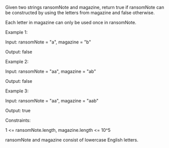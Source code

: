 Given two strings ransomNote and magazine, return true if ransomNote can be constructed by using the letters from magazine and false otherwise.

Each letter in magazine can only be used once in ransomNote.

 

Example 1:

Input: ransomNote = "a", magazine = "b"

Output: false

Example 2:

Input: ransomNote = "aa", magazine = "ab"

Output: false

Example 3:

Input: ransomNote = "aa", magazine = "aab"

Output: true
 

Constraints:

1 <= ransomNote.length, magazine.length <= 10^5

ransomNote and magazine consist of lowercase English letters.

